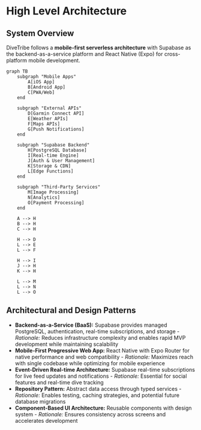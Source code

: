# High Level Architecture

## System Overview

DiveTribe follows a **mobile-first serverless architecture** with Supabase as the backend-as-a-service platform and React Native (Expo) for cross-platform mobile development.

```mermaid
graph TB
    subgraph "Mobile Apps"
        A[iOS App]
        B[Android App]
        C[PWA/Web]
    end

    subgraph "External APIs"
        D[Garmin Connect API]
        E[Weather APIs]
        F[Maps APIs]
        G[Push Notifications]
    end

    subgraph "Supabase Backend"
        H[PostgreSQL Database]
        I[Real-time Engine]
        J[Auth & User Management]
        K[Storage & CDN]
        L[Edge Functions]
    end

    subgraph "Third-Party Services"
        M[Image Processing]
        N[Analytics]
        O[Payment Processing]
    end

    A --> H
    B --> H
    C --> H

    H --> D
    L --> E
    L --> F

    H --> I
    J --> H
    K --> H

    L --> M
    L --> N
    L --> O
```

## Architectural and Design Patterns

- **Backend-as-a-Service (BaaS):** Supabase provides managed PostgreSQL, authentication, real-time subscriptions, and storage - _Rationale:_ Reduces infrastructure complexity and enables rapid MVP development while maintaining scalability
- **Mobile-First Progressive Web App:** React Native with Expo Router for native performance and web compatibility - _Rationale:_ Maximizes reach with single codebase while optimizing for mobile experience
- **Event-Driven Real-time Architecture:** Supabase real-time subscriptions for live feed updates and notifications - _Rationale:_ Essential for social features and real-time dive tracking
- **Repository Pattern:** Abstract data access through typed services - _Rationale:_ Enables testing, caching strategies, and potential future database migrations
- **Component-Based UI Architecture:** Reusable components with design system - _Rationale:_ Ensures consistency across screens and accelerates development
